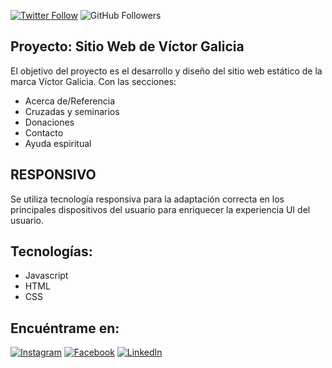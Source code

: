 [![Twitter Follow](https://img.shields.io/twitter/follow/tonyleonn?style=social)](https://twitter.com/tonyleonn)
![GitHub Followers](https://img.shields.io/github/followers/antonioleonn?style=social)

## Proyecto: Sitio Web de Víctor Galicia
El objetivo del proyecto es el desarrollo y diseño del sitio web estático de la marca Víctor Galicia.
Con las secciones:
- Acerca de/Referencia
- Cruzadas y seminarios
- Donaciones
- Contacto
- Ayuda espiritual

## RESPONSIVO
Se utiliza tecnología responsiva para la adaptación correcta en los principales dispositivos del usuario para enriquecer la experiencia UI del usuario.

## Tecnologías:
- Javascript
- HTML
- CSS

## Encuéntrame en:

[![Instagram](https://img.shields.io/badge/Instagram-@tonyleonn-E4405F?style=for-the-badge&logo=instagram&logoColor=white&labelColor=101010)](https://instagram.com/tonyleonn)
[![Facebook](https://img.shields.io/badge/Facebook-@tonyleonnava-1877F2?style=for-the-badge&logo=facebook&logoColor=white&labelColor=101010)](https://facebook.com/tonyleonnava)
[![LinkedIn](https://img.shields.io/badge/LinkedIn-Antonio_Leon-0077B5?style=for-the-badge&logo=linkedin&logoColor=white&labelColor=101010)](https://www.linkedin.com/in/antonioleonn)
